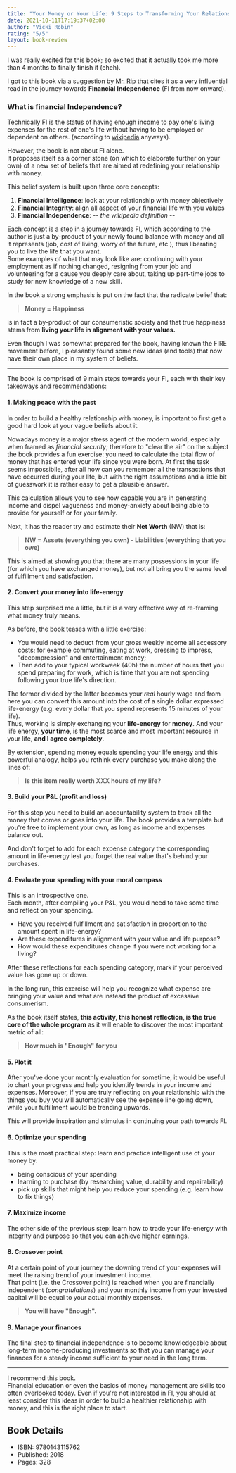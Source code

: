 ```yaml
---
title: "Your Money or Your Life: 9 Steps to Transforming Your Relationship With Money and Achieving Financial Independence"
date: 2021-10-11T17:19:37+02:00
author: "Vicki Robin"
rating: "5/5"
layout: book-review
---
```


I was really excited for this book; so excited that it actually took me more
than 4 months to finally finish it (eheh).

I got to this book via a suggestion by [Mr. Rip](https://https://retireinprogress.com/)
that cites it as a very influential read in the journey towards **Financial
Independence** (FI from now onward).

### What is financial Independence?

Technically FI is the status of having enough income to pay one's living
expenses for the rest of one's life without having to be employed or dependent
on others. (according to [wikipedia](https://en.wikipedia.org/wiki/Financial_independence) anyways).

However, the book is not about FI alone.<br>
It proposes itself as a corner stone (on which to elaborate further on your own) of
a new set of beliefs that are aimed at redefining your relationship with money.

This belief system is built upon three core concepts:

1. **Financial Intelligence**: look at your relationship with money objectively
2. **Financial Integrity**: align all aspect of your financial life with you values
3. **Financial Independence**: -- _the wikipedia definition_ --

Each concept is a step in a journey towards FI, which according to the author is
just a by-product of your newly found balance with money and all it represents
(job, cost of living, worry of the future, etc.), thus liberating you to live
the life that you want.<br>
Some examples of what that may look like are: continuing with your employment as
if nothing changed, resigning from your job and volunteering for a cause you
deeply care about, taking up part-time jobs to study for new knowledge of a new
skill.

In the book a strong emphasis is put on the fact that the radicate belief that:

> **Money = Happiness**

is in fact a by-product of our consumeristic society and that true happiness
stems from **living your life in alignment with your values.**

Even though I was somewhat prepared for the book, having known the FIRE movement
before, I pleasantly found some new ideas (and tools) that now have their own
place in my system of beliefs.

---

The book is comprised of 9 main steps towards your FI, each with their key
takeaways and recommendations:

#### 1. Making peace with the past

In order to build a healthy relationship with money, is important to first get a
good hard look at your vague beliefs about it.

Nowadays money is a major stress agent of the modern world, especially when
framed as _financial security_; therefore to "clear the air" on the subject the
book provides a fun exercise: you need to calculate the total flow of money that
has entered your life since you were born. At first the task seems impossibile,
after all how can you remember all the transactions that have occurred during
your life, but with the right assumptions and a little bit of guesswork it is
rather easy to get a plausible answer.

This calculation allows you to see how capable you are in generating income and
dispel vagueness and money-anxiety about being able to provide for yourself or
for your family.

Next, it has the reader try and estimate their **Net Worth** (NW) that is:

> **NW = Assets (everything you own) - Liabilities (everything that you owe)**

This is aimed at showing you that there are many possessions in your life (for
which you have exchanged money), but not all bring you the same level of
fulfillment and satisfaction.

#### 2. Convert your money into life-energy

This step surprised me a little, but it is a very effective way of re-framing
what money truly means.

As before, the book teases with a little exercise:

- You would need to deduct from your gross weekly income all accessory costs; for example commuting, eating at work, dressing to impress, "decompression" and entertainment money;
- Then add to your typical workweek (40h) the number of hours that you spend preparing for work, which is time that you are not spending following your true life's direction.

The former divided by the latter becomes your _real_ hourly wage and from here you
can convert this amount into the cost of a single dollar expressed life-energy
(e.g. every dollar that you spend represents 15 minutes of your life).<br>
Thus, working is simply exchanging your **life-energy** for **money**. And
your life energy, **your time**, is the most scarce and most important resource
in your life, **and I agree completely**.

By extension, spending money equals spending your life energy and this powerful
analogy, helps you rethink every purchase you make along the lines of:

> **Is this item really worth XXX hours of my life?**

#### 3. Build your P&L (profit and loss)

For this step you need to build an accountability system to track all the money
that comes or goes into your life. The book provides a template but you're
free to implement your own, as long as income and expenses balance out.

And don't forget to add for each expense category the corresponding amount in
life-energy lest you forget the real value that's behind your purchases.

#### 4. Evaluate your spending with your moral compass

This is an introspective one.<br>
Each month, after compiling your P&L, you would need to take some time and
reflect on your spending.

- Have you received fulfillment and satisfaction in proportion to the amount spent in life-energy?
- Are these expenditures in alignment with your value and life purpose?
- How would these expenditures change if you were not working for a living?

After these reflections for each spending category, mark if your perceived value
has gone up or down.

In the long run, this exercise will help you recognize what expense are bringing
your value and what are instead the product of excessive consumerism.

As the book itself states, **this activity, this honest reflection, is the true
core of the whole program** as it will enable to discover the most important
metric of all:

> **How much is "Enough" for you**

#### 5. Plot it

After you've done your monthly evaluation for sometime, it would be useful to
chart your progress and help you identify trends in your income and expenses.
Moreover, if you are truly reflecting on your relationship with the things you
buy you will automatically see the expense line going down, while your
fulfillment would be trending upwards.

This will provide inspiration and stimulus in continuing your path towards FI.

#### 6. Optimize your spending

This is the most practical step: learn and practice intelligent use of your
money by:

- being conscious of your spending
- learning to purchase (by researching value, durability and repairability)
- pick up skills that might help you reduce your spending (e.g. learn how to fix things)

#### 7. Maximize income

The other side of the previous step: learn how to trade your life-energy with
integrity and purpose so that you can achieve higher earnings.

#### 8. Crossover point

At a certain point of your journey the downing trend of your expenses will meet
the raising trend of your investment income.<br>
That point (i.e. the Crossover point) is reached when you are financially
independent (_congratulations_) and your monthly income from your invested
capital will be equal to your actual monthly expenses.

> **You will have "Enough".**

#### 9. Manage your finances

The final step to financial independence is to become knowledgeable about
long-term income-producing investments so that you can manage your finances for
a steady income sufficient to your need in the long term.

---

I recommend this book.<br>
Financial education or even the basics of money management are skills too often
overlooked today. Even if you're not interested in FI, you should at least
consider this ideas in order to build a healthier relationship with money, and
this is the right place to start.

## Book Details

- ISBN: 9780143115762
- Published: 2018
- Pages: 328
